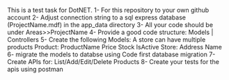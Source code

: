 This is a test task for DotNET.
1- For this repository to your own github account
2- Adjust connection string to a sql express database (ProjectName.mdf) in the app_data directory
3- All your code should be under Areas>>ProjectName
4- Provide a good code structure: Models | Controllers
5- Create the following Models: A store can have multiple products
	Product:
		ProductName
		Price
		Stock
		IsActive
	Store:
		Address
		Name
6- migrate the models to databse using Code first database migration
7- Create APIs for:
	List/Add/Edit/Delete Products
8- Create your tests for the apis using postman
